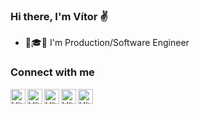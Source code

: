 ### Hi there, I'm Vítor ✌

- 📐🎓🚀 I'm Production/Software Engineer

### Connect with me

[<img align="left" alt="VitorArias_ | Twitter" width="24px" src="https://www.flaticon.com/svg/static/icons/svg/733/733579.svg" />][twitter]
[<img align="left" alt="Vítor Arias | LinkedIn" width="24px" src="https://www.flaticon.com/svg/static/icons/svg/174/174857.svg" />][linkedin]
[<img align="left" alt="Vítor Arias | Rocketseat" width="24px" src="https://cdn.discordapp.com/emojis/742728945144692767.png?v=1" />][rocketseat]
[<img align="left" alt="Vítor Arias | Passaporte GoStack" width="24px" src="https://discord.com/assets/748ff0e7b2f1f22adecad8463de25945.svg" />][passaporte]
[<img align="left" alt="Vítor Arias | Certificado GoStack" width="24px" src="https://cdn.discordapp.com/emojis/593450525588979722.png?v=1" />][certificado]

[twitter]: https://twitter.com/VitorArias_
[linkedin]: https://linkedin.com/in/vítor-arias-558a9711b
[rocketseat]: https://app.rocketseat.com.br/me/vitor-arias
[passaporte]: https://gostack.rocketseat.com.br/14/vitor-arias
[certificado]: https://app.rocketseat.com.br/api/certificates/pdf/739211c7-2c10-4961-9e21-36f3d166f91e

